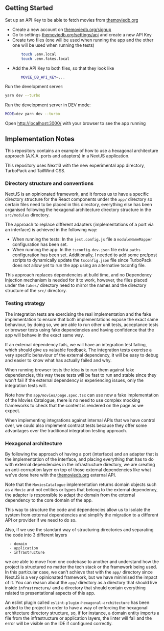 ## Getting Started

Set up an API Key to be able to fetch movies from [themoviedb.org](https://www.themoviedb.org/)

- Create a new account on [themoviedb.org/signup](https://www.themoviedb.org/signup)
- Go to settings [themoviedb.org/settings/api](https://www.themoviedb.org/settings/api) and create a new API Key
- Create two files (one will be used when running the app and the other one will be used when running the tests)
    ```bash
        touch .env.local
        touch .env.fakes.local
    ```
- Add the API Key to both files, so that they look like
    ```bash
        MOVIE_DB_API_KEY=...
    ```

Run the development server:

```bash
yarn dev --turbo
```

Run the development server in DEV mode:

```bash
MODE=dev yarn dev --turbo
```

Open [http://localhost:3000/](http://localhost:3000) with your browser to see the app running

## Implementation Notes

This repository contains an example of how to use a hexagonal architecture approach (A.K.A. ports and adapters) in a
NextJS application.

This repository uses Next13 with the new experimental app directory, TurboPack and TailWind CSS.

### Directory structure and conventions

NextJS is an opinionated framework, and it forces us to have a specific directory structure for the React components
under the `app/` directory so certain files need to be placed in this directory, everything else has been organised
following the hexagonal architecture directory structure in the `src/modules` directory.

The approach to replace different adapters (implementations of a port via an interface) is achieved in the following
way:

- When running the tests: In the `jest.config.js` file a `moduleNameMapper` configuration has been set.
- When running the app: In the `tsconfig.dev.json` file extra `paths` configuration has been set. Additionally, I
  needed to add some pre/post scripts to dynamically update the `tsconfig.json` file since TurboPack does not
  allow yet to run the app using an alternative tsconfig file.

This approach replaces dependencies at build time, and no Dependency Injection mechanism is needed for it to work,
however, the files placed under the `fakes/` directory need to mirror the names and the directory structure of
the `src/` directory.

### Testing strategy

The integration tests are exercising the real implementation and the fake implementation to ensure that both
implementations expose the exact same behaviour, by doing so, we are able to run other unit tests, acceptance tests or
browser tests using fake dependencies and having confidence that the app will behave in the exact same way.

If an external dependency fails, we will have an integration test failing, which should give us valuable feedback. The
integration tests exercise a very specific behaviour of the external dependency, it will be easy to debug and easier to
know what has actually failed and why.

When running browser tests the idea is to run them against fake dependencies, this way these tests will be fast to run
and stable since they won't fail if the external dependency is experiencing issues, only the integration tests will.

Note how the `app/movies/page.spec.tsx` can use now a fake implementation of the Movies Catalogue, there is no need to
use complex mocking frameworks to check that the content is rendered on the page as we expect.

When implementing integrations against internal APIs that we have control over, we could also implement contract tests
because they offer some advantages over the traditional integration testing approach.

### Hexagonal architecture

By following the approach of having a port (interface) and an adapter that is the implementation of the interface, and
placing everything that has to do with external dependencies in the infrastructure directory, we are creating an
anti-corruption layer on top of those external dependencies like what we've done here with
the [themoviedb.org](https://www.themoviedb.org/) external API.

Note that the `MoviesCatalogue` implementation returns domain objects such as a `Movie` and not entities or types that
belong to the external dependency, the adapter is responsible to adapt the domain from the external dependency to the
core domain of the app.

This way to structure the code and dependencies allow us to isolate the system from external dependencies and simplify
the migration to a different API or provider if we need to do so.

Also, if we use the standard way of structuring directories and separating the code into 3 different layers

```
  - domain
  - application
  - infrastructure
```

we are able to move from one codebase to another and understand how the project is structured no matter the tech stack
or the framework being used. In this particular case, we can't achieve that with the `app/` directory since NextJS is a
very opinionated framework, but we have minimised the impact of it. You can reason about the `app/` directory as a
directory that should live inside `infrastructure/` and a directory that should contain everything related to
presentational aspects of this app.

An eslint plugin called `eslint-plugin-hexagonal-architecture` has been added to the project in order to have a way of
enforcing the hexagonal architecture directory structure, so, if for instance, a domain entity imports a file from the
infrastructure or application layers, the linter will fail and the error will be visible on the IDE if configured
correctly.